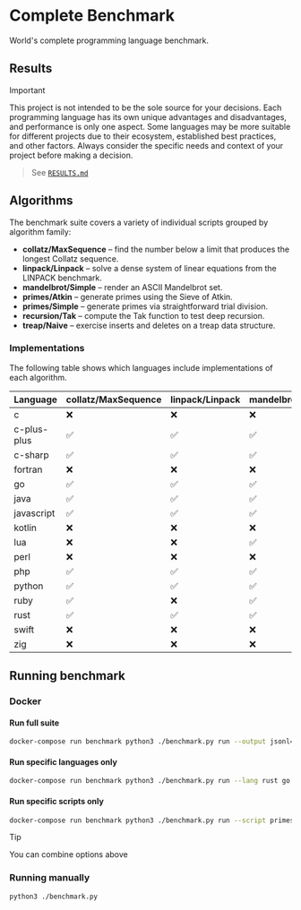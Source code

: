 # Complete Benchmark

World's complete programming language benchmark.

## Results

> [!IMPORTANT]
> This project is not intended to be the sole source for your decisions. Each programming language has its own unique advantages and disadvantages, and performance is only one aspect. Some languages may be more suitable for different projects due to their ecosystem, established best practices, and other factors. Always consider the specific needs and context of your project before making a decision.

> See [`RESULTS.md`](RESULTS.md)

## Algorithms

The benchmark suite covers a variety of individual scripts grouped by algorithm family:

- **collatz/MaxSequence** – find the number below a limit that produces the longest Collatz sequence.
- **linpack/Linpack** – solve a dense system of linear equations from the LINPACK benchmark.
- **mandelbrot/Simple** – render an ASCII Mandelbrot set.
- **primes/Atkin** – generate primes using the Sieve of Atkin.
- **primes/Simple** – generate primes via straightforward trial division.
- **recursion/Tak** – compute the Tak function to test deep recursion.
- **treap/Naive** – exercise inserts and deletes on a treap data structure.

### Implementations

The following table shows which languages include implementations of each algorithm.

| Language | collatz/MaxSequence | linpack/Linpack | mandelbrot/Simple | primes/Atkin | primes/Simple | recursion/Tak | treap/Naive |
|---|---|---|---|---|---|---|---|
| c | ❌ | ❌ | ❌ | ❌ | ✅ | ❌ | ❌ |
| c-plus-plus | ✅ | ✅ | ✅ | ✅ | ✅ | ✅ | ✅ |
| c-sharp | ✅ | ✅ | ✅ | ✅ | ✅ | ✅ | ✅ |
| fortran | ❌ | ❌ | ❌ | ❌ | ✅ | ❌ | ❌ |
| go | ✅ | ✅ | ✅ | ✅ | ✅ | ✅ | ✅ |
| java | ✅ | ✅ | ✅ | ✅ | ✅ | ✅ | ✅ |
| javascript | ✅ | ✅ | ✅ | ✅ | ✅ | ✅ | ✅ |
| kotlin | ❌ | ❌ | ❌ | ❌ | ✅ | ❌ | ✅ |
| lua | ❌ | ❌ | ✅ | ❌ | ✅ | ✅ | ✅ |
| perl | ❌ | ❌ | ❌ | ❌ | ✅ | ✅ | ❌ |
| php | ✅ | ✅ | ✅ | ✅ | ✅ | ✅ | ✅ |
| python | ✅ | ✅ | ✅ | ✅ | ✅ | ✅ | ✅ |
| ruby | ✅ | ❌ | ✅ | ✅ | ✅ | ✅ | ✅ |
| rust | ✅ | ✅ | ✅ | ✅ | ✅ | ✅ | ❌ |
| swift | ❌ | ❌ | ❌ | ✅ | ✅ | ❌ | ❌ |
| zig | ❌ | ❌ | ❌ | ✅ | ✅ | ❌ | ❌ |

## Running benchmark

### Docker

#### Run full suite

```bash
docker-compose run benchmark python3 ./benchmark.py run --output jsonl=./.results/results.jsonl --output markdown=./RESULTS.md
```

#### Run specific languages only

```bash
docker-compose run benchmark python3 ./benchmark.py run --lang rust go php --output jsonl=./.results/results.jsonl --output markdown=./RESULTS.md
```

#### Run specific scripts only

```bash
docker-compose run benchmark python3 ./benchmark.py run --script primes/Simple linpack/Linpack recursion/Tak --output jsonl=./.results/results.jsonl --output markdown=./RESULTS.md
```

> [!TIP]
> You can combine options above

### Running manually

```bash
python3 ./benchmark.py
```
